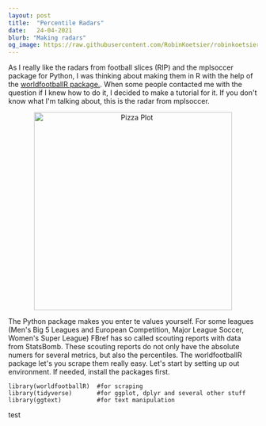```yaml
---
layout: post
title:  "Percentile Radars"
date:   24-04-2021
blurb: "Making radars"
og_image: https://raw.githubusercontent.com/RobinKoetsier/robinkoetsier.github.io/master/assets/img/second_post/0.jpg
---
```


As I really like the radars from football slices (RIP) and the mplsoccer package for Python, I was thinking about making them in R with the help of the [worldfootballR package.](https://github.com/JaseZiv/worldfootballR). When some people contacted me with the question if I knew how to do it, I decided to make a tutorial for it. If you don't know what I'm talking about, this is the radar from mplsoccer. 
<p align="center">
<img width="400" alt="Pizza Plot" src="https://mplsoccer.readthedocs.io/en/latest/_images/sphx_glr_plot_pizza_colorful_001.png">
</p>
The Python package makes you enter te values yourself. For some leagues (Men's Big 5 Leagues and European Competition, Major League Soccer, Women's Super League) FBref has so called scouting reports with data from StatsBomb. These scouting reports do not only have the absolute numers for several metrics, but also the percentiles. 
The worldfootballR package let's you scrape them really easy. Let's start by setting up out environment. If needed, install the packages first.

  
```{r}
library(worldfootballR)  #for scraping
library(tidyverse)       #for ggplot, dplyr and several other stuff
library(ggtext)          #for text manipulation
```


test
